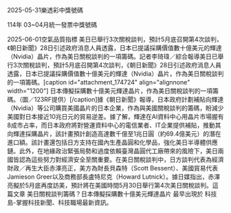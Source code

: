 
2025-05-31樂透彩中獎號碼

                                
114年 03~04月統一發票中獎號碼
                             
2025-06-01空氣品質指標
                              美日已舉行3次關稅談判，預計5月底召開第4次談判，《朝日新聞》28日引述政府消息人員透露，日本已提議採購價值數十億美元的輝達（Nvidia）晶片，作為美日關稅談判的一項籌碼。記者李琦瑋／綜合報導美日已舉行3次關稅談判，預計5月底召開第4次談判，《朝日新聞》28日引述政府消息人員透露，日本已提議採購價值數十億美元的輝達（Nvidia）晶片，作為美日關稅談判的一項籌碼。[caption id="attachment_174724" align="alignnone" width="1200"] 日本傳擬採購數十億美元輝達晶片，作為美日關稅談判的一項籌碼。（圖／123RF提供）[/caption]據《朝日新聞》報導，日本政府計劃補貼向輝達（Nvidia）等公司購買美國晶片的日本企業，作為與美國關稅談判的籌碼，盼減少美國對日本接近10兆日元的貿易逆差。據了解，輝達在AI資料中心用晶片市場握有8成市占率，而日本政府將對營運資料中心的電信業者、IT企業提供補貼，推動其向輝達採購晶片，該計畫預計創造高達數千億至1兆日圓（約69.4億美元）的潛在進口額。該計畫還包括日方支持在國內生產晶圓和化學品，強化美日半導體供應鏈。此外，在地緣政治緊張局勢和過度依賴臺灣晶圓代工廠帶來的風險下，美日兩國皆認為這些努力對經濟安全至關重要。在美日關稅談判中，日方談判代表為經濟財政／再生大臣赤澤亮正，美方為財長貝森特（Scott Bessent）、美國貿易代表Jamieson Greer以及商務部長盧特尼克（Howard Lutnick）。據日媒指出，赤澤亮擬於5月底再度訪美，預計將在美國時間5月30日舉行第4次美日關稅談判。這篇文章 美日關稅談判籌碼？日本傳擬採購數十億美元輝達晶片 最早出現於 科技島-掌握科技新聞、科技職場最新資訊。